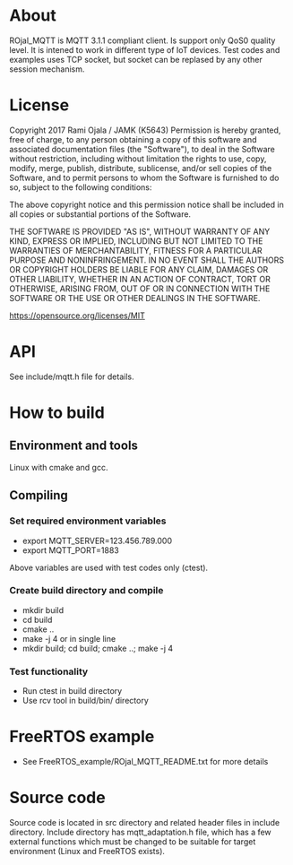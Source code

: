 # About
ROjal_MQTT is MQTT 3.1.1 compliant client. Is support only QoS0 quality level.
It is intened to work in different type of IoT devices. Test codes and examples
uses TCP socket, but socket can be replased by any other session mechanism.

# License
Copyright 2017 Rami Ojala / JAMK (K5643)
Permission is hereby granted, free of charge, to any person obtaining a copy of
this software and associated documentation files (the "Software"), to deal in the
Software without restriction, including without limitation the rights to use, copy,
modify, merge, publish, distribute, sublicense, and/or sell copies of the Software,
and to permit persons to whom the Software is furnished to do so, subject to the
following conditions:

The above copyright notice and this permission notice shall be included
in all copies or substantial portions of the Software.

THE SOFTWARE IS PROVIDED "AS IS", WITHOUT WARRANTY OF ANY KIND, EXPRESS OR IMPLIED,
INCLUDING BUT NOT LIMITED TO THE WARRANTIES OF MERCHANTABILITY, FITNESS FOR A
PARTICULAR PURPOSE AND NONINFRINGEMENT. IN NO EVENT SHALL THE AUTHORS OR COPYRIGHT
HOLDERS BE LIABLE FOR ANY CLAIM, DAMAGES OR OTHER LIABILITY, WHETHER IN AN ACTION
OF CONTRACT, TORT OR OTHERWISE, ARISING FROM, OUT OF OR IN CONNECTION WITH THE
SOFTWARE OR THE USE OR OTHER DEALINGS IN THE SOFTWARE.

https://opensource.org/licenses/MIT

# API
See include/mqtt.h file for details.

# How to build
## Environment and tools
Linux with cmake and gcc.

## Compiling
### Set required environment variables
* export MQTT_SERVER=123.456.789.000
* export MQTT_PORT=1883

Above variables are used with test codes only (ctest).

### Create build directory and compile
* mkdir build
* cd build
* cmake ..
* make -j 4
or in single line
* mkdir build; cd build; cmake ..; make -j 4

### Test functionality
* Run ctest in build directory
* Use rcv tool in build/bin/ directory

# FreeRTOS example
* See FreeRTOS_example/ROjal_MQTT_README.txt for more details

# Source code
Source code is located in src directory and related header files in include directory.
Include directory has mqtt_adaptation.h file, which has a few external functions which
must be changed to be suitable for target environment (Linux and FreeRTOS exists).